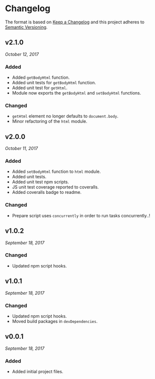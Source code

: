 # Changelog

The format is based on [Keep a Changelog](http://keepachangelog.com/en/1.0.0/)
and this project adheres to [Semantic Versioning](http://semver.org/spec/v2.0.0.html).


v2.1.0
------------------------------
*October 12, 2017*

### Added
- Added `getBodyHtml` function.
- Added unit tests for `getBodyHtml` function.
- Added unit test for `getHtml`.
- Module now exports the `getBodyHtml` and `setBodyHtml` functions.

### Changed
- `getHtml` element no longer defaults to `document.body`.
- Minor refactoring of the `html` module.


v2.0.0
------------------------------
*October 11, 2017*

### Added
- Added `setBodyHtml` function to `html` module.
- Added unit tests.
- Added unit test npm scripts.
- JS unit test coverage reported to coveralls.
- Added coveralls badge to readme.

### Changed
- Prepare script uses `concurrently` in order to run tasks concurrently..!


v1.0.2
------------------------------
*September 18, 2017*

### Changed
- Updated npm script hooks.


v1.0.1
------------------------------
*September 18, 2017*

### Changed
- Updated npm script hooks.
- Moved build packages in `devDependencies`.


v0.0.1
------------------------------
*September 18, 2017*

### Added
- Added initial project files.
